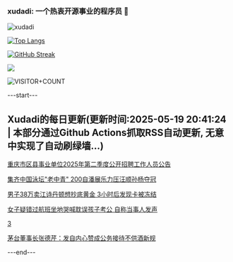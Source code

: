 ### xudadi: 一个热衷开源事业的程序员 👋

![xudadi](https://github-readme-stats-git-masterorgs-github-readme-stats-team.vercel.app/api?username=xudadi)

[![Top Langs](https://github-readme-stats.vercel.app/api/top-langs/?username=xudadi)](https://github.com/anuraghazra/github-readme-stats)

[![GitHub Streak](https://streak-stats.demolab.com?user=xudadi&locale=zh_Hans)](https://git.io/streak-stats)

![](https://raw.githubusercontent.com/xudadi/xudadi/main/assets/github-contribution-grid-snake.svg)

![VISITOR+COUNT](https://komarev.com/ghpvc/?username=xudadi&label=VISITOR+COUNT)


---start---

## Xudadi的每日更新(更新时间:2025-05-19 20:41:24 | 本部分通过Github Actions抓取RSS自动更新, 无意中实现了自动刷绿墙...)

[重庆市区县事业单位2025年第二季度公开招聘工作人员公告](https://www.gongkaoleida.com/article/2407262)

[集齐中国泳坛"老中青" 200自潘展乐力压汪顺孙杨夺冠](https://m.163.com/news/article/JVUQ0PCT0514R9P4.html)

[男子38万卖江诗丹顿想抄底黄金 3小时后发现卡被冻结](https://m.163.com/news/article/JVU5RPPO0514R9OJ.html)

[女子疑错过航班坐地哭喊耽误孩子考公 自称当事人发声](https://m.163.com/news/article/JVULOKQ30534P59R.html)

[3](https://m.163.com/touch/news/sub/domestic)

[茅台董事长张德芹：发自内心赞成公务接待不供酒新规](https://m.163.com/news/article/JVULUH9C0001899O.html)

---end---
